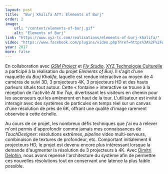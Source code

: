 ```yaml
---
layout: post
title:  "Burj Khalifa ATT: Elements of Burj"
order: 2
image:
    url: "/content/elements-of-burj.gif"
    alt: "Elements of Burj"
link: "https://www.xyz-tc.com/realisations/elements-of-burj-khalifa/"
video: "https://www.facebook.com/plugins/video.php?href=https%3A%2F%2Fwww.facebook.com%2FAtthetopBurjkhalifa%2Fvideos%2F1732585223421356%2F&show_text=false&width=734&appId=589051127900768&height=411"
year: 2017
more: false
---
```


En collaboration avec [_GSM Project_](http://gsmproject.com) et [_Fly Studio_](http://flystudio.com), [XYZ Technologie Culturelle](http://xyz-tc.com) a participé à la réalisation du projet _Elements of Burj_. Il s'agit d'une maquette du _Burj Khalifa_, laquelle est rendue interactive au moyen de 4 caméras de suivi 3D, 3 projecteurs 4K, 3 projecteurs HD et des hauts parleurs situés tout autour. Cette « fontaine » interactive se trouve à la réception de l'activité _At the Top_, divertissant les visiteurs en chemin pour les ascenseurs qui les amèneront en haut de la tour. L'utilisateur est invité à interagir avec des systèmes de particules en temps réel sur un canvas d'une résolution de près de 6K, offrant une qualité d'image rarement observée à cette échelle.

Au cours de ce projet, les nombreux défis techniques que j'ai eu à relever m'ont permis d'approfondir comme jamais mes connaissances de _TouchDesigner_: résolutions extrêmes, _pipeline_ video multi-serveurs, combinaison de textures de profondeur, etc. Comportant initialement 6 projecteurs HD, le projet est devenu encore plus intéressant lorsque la demande d'augmenter la résolution de 3 projecteurs à 4K. Avec [Dimitri Delphin](http://dimitridelphin.com), nous avons repensé l'architecture du système afin de permettre ces nouvelles résolutions tout en conservant une latence la plus faible possible.
